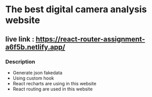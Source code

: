 # The best digital camera analysis website


## live link : https://react-router-assignment-a6f5b.netlify.app/



### Description
* Generate json fakedata
* Using custom hook
* React recharts are using in this website
* React routing are used in this website


